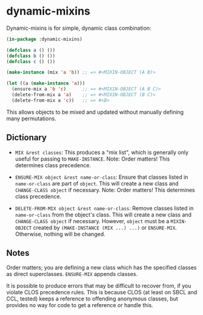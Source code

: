 # dynamic-mixins

Dynamic-mixins is for simple, dynamic class combination:

```lisp
(in-package :dynamic-mixins)

(defclass a () ())
(defclass b () ())
(defclass c () ())

(make-instance (mix 'a 'b)) ;; => #<MIXIN-OBJECT (A B)>

(let ((a (make-instance 'a)))
  (ensure-mix a 'b 'c)      ;; => #<MIXIN-OBJECT (A B C)>
  (delete-from-mix a 'a)    ;; => #<MIXIN-OBJECT (B C)>
  (delete-from-mix a 'c))   ;; => #<B>
```

This allows objects to be mixed and updated without manually
defining many permutations.

## Dictionary

* `MIX &rest classes`: This produces a "mix
  list", which is generally only useful for passing to
  `MAKE-INSTANCE`.  Note: Order matters!  This determines class
  precedence.

* `ENSURE-MIX object &rest name-or-class`: Ensure that classes listed
  in `name-or-class` are part of `object`.  This will create a new
  class and `CHANGE-CLASS object` if necessary.  Note: Order matters!
  This determines class precedence.

* `DELETE-FROM-MIX object &rest name-or-class`: Remove classes listed
  in `name-or-class` from the object's class.  This will create a new
  class and `CHANGE-CLASS object` if necessary.  However, `object`
  must be a `MIXIN-OBJECT` created by `(MAKE-INSTANCE (MIX ...) ...)`
  or `ENSURE-MIX`.  Otherwise, nothing will be changed.

## Notes

Order matters; you are defining a new class which has the specified
classes as direct superclasses.  `ENSURE-MIX` appends classes.

It is possible to produce errors that may be difficult to recover
from, if you violate CLOS precedence rules.  This is because CLOS (at
least on SBCL and CCL, tested) keeps a reference to offending
anonymous classes, but provides no way for code to get a reference or
handle this.
